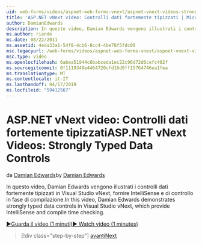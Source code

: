 ```yaml
---
uid: web-forms/videos/aspnet-web-forms-vnext/aspnet-vnext-videos-strongly-typed-data-controls
title: 'ASP.NET vNext video: Controlli dati fortemente tipizzati | Microsoft Docs'
author: DamianEdwards
description: In questo video, Damian Edwards vengono illustrati i controlli dati fortemente tipizzati in Visual Studio vNext, fornire IntelliSense e di controllo in fase di compilazione.
ms.author: riande
ms.date: 08/22/2011
ms.assetid: 4eda33a1-54f8-4cb6-8cc4-4be78f5fdc00
msc.legacyurl: /web-forms/videos/aspnet-web-forms-vnext/aspnet-vnext-videos-strongly-typed-data-controls
msc.type: video
ms.openlocfilehash: 6abea51944c6babceda1ec22c96d72d6cefc492f
ms.sourcegitcommit: 0f1119340e4464720cfd16d0ff15764746ea1fea
ms.translationtype: MT
ms.contentlocale: it-IT
ms.lasthandoff: 04/17/2019
ms.locfileid: "59412567"
---
```

# <a name="aspnet-vnext-videos-strongly-typed-data-controls"></a><span data-ttu-id="88057-103">ASP.NET vNext video: Controlli dati fortemente tipizzati</span><span class="sxs-lookup"><span data-stu-id="88057-103">ASP.NET vNext Videos: Strongly Typed Data Controls</span></span>

<span data-ttu-id="88057-104">da [Damian Edwards](https://github.com/DamianEdwards)</span><span class="sxs-lookup"><span data-stu-id="88057-104">by [Damian Edwards](https://github.com/DamianEdwards)</span></span>

<span data-ttu-id="88057-105">In questo video, Damian Edwards vengono illustrati i controlli dati fortemente tipizzati in Visual Studio vNext, fornire IntelliSense e di controllo in fase di compilazione.</span><span class="sxs-lookup"><span data-stu-id="88057-105">In this video, Damian Edwards demonstrates strongly typed data controls in Visual Studio vNext, which provide IntelliSense and compile time checking.</span></span>

[<span data-ttu-id="88057-106">&#9654;Guarda il video (1 minuti)</span><span class="sxs-lookup"><span data-stu-id="88057-106">&#9654; Watch video (1 minutes)</span></span>](https://channel9.msdn.com/Blogs/ASP-NET-Site-Videos/aspnet-vnext-videos-strongly-typed-data-controls)

> [!div class="step-by-step"]
> [<span data-ttu-id="88057-107">avanti</span><span class="sxs-lookup"><span data-stu-id="88057-107">Next</span></span>](aspnet-vnext-videos-model-binding-part-1-selecting-data.md)
